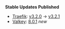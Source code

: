 **Stable Updates Published**

* [Traefik](https://github.com/traefik/traefik): [v3.2.0](https://github.com/traefik/traefik/releases/tag/v3.2.0) -> [v3.2.1](https://github.com/traefik/traefik/releases/tag/v3.2.1)
* [Valkey](https://github.com/valkey-io/valkey): [8.0.1](https://github.com/valkey-io/valkey/releases/tag/8.0.1) _new_
